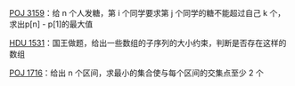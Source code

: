 [POJ 3159](https://github.com/Hapoa/Accepted/blob/master/23%20-%20%E5%B7%AE%E5%88%86%E7%BA%A6%E6%9D%9F/001%20-%20POJ%203159.md)：给 n 个人发糖，第 i 个同学要求第 j 个同学的糖不能超过自己 k 个，求出p[n] - p[1]的最大值

[HDU 1531](https://github.com/Hapoa/Accepted/blob/master/23%20-%20%E5%B7%AE%E5%88%86%E7%BA%A6%E6%9D%9F/002%20-%20HDU%201530.md)：国王做题，给出一些数组的子序列的大小约束，判断是否存在这样的数组

[POJ 1716](https://github.com/Hapoa/Accepted/blob/master/23%20-%20%E5%B7%AE%E5%88%86%E7%BA%A6%E6%9D%9F/003%20-%20POJ%201716.md)：给出 n 个区间，求最小的集合使与每个区间的交集点至少 2 个

























